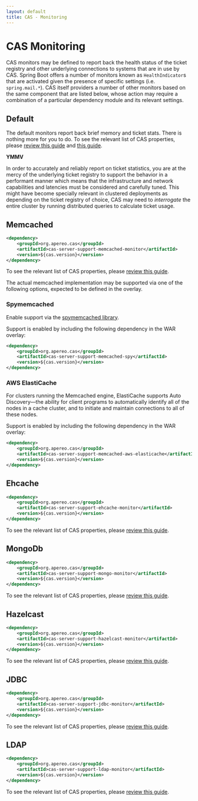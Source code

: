 ```yaml
---
layout: default
title: CAS - Monitoring
---
```


# CAS Monitoring

CAS monitors may be defined to report back the health status of the ticket registry and other underlying connections to systems that are in use by CAS. Spring Boot offers a number of monitors known as `HealthIndicator`s that are activated given the presence of specific settings (i.e. `spring.mail.*`). CAS itself providers a number of other monitors based on the same component that are listed below, whose action may require a combination of a particular dependency module and its relevant settings.

## Default

The default monitors report back brief memory and ticket stats. There is nothing more for you to do.
To see the relevant list of CAS properties, please [review this guide](Configuration-Properties.html#monitoring)
and [this guide](Configuration-Properties.html#memory).

<div class="alert alert-warning"><strong>YMMV</strong><p>In order to accurately and reliably report on ticket statistics, you are at the mercy of the underlying ticket registry to support the behavior in a performant manner which means that the infrastructure and network capabilities and latencies must be considered and carefully tuned. This might have become specially relevant in clustered deployments as depending on the ticket registry of choice, CAS may need to <i>interrogate</i> the entire cluster by running distributed queries to calculate ticket usage.</p></div>

## Memcached

```xml
<dependency>
    <groupId>org.apereo.cas</groupId>
    <artifactId>cas-server-support-memcached-monitor</artifactId>
    <version>${cas.version}</version>
</dependency>
```

To see the relevant list of CAS properties, please [review this guide](Configuration-Properties.html#memcached-monitors).

The actual memcached implementation may be supported via one of the following options, expected to be defined in the overlay.

###  Spymemcached

Enable support via the [spymemcached library](https://code.google.com/p/spymemcached/). 

Support is enabled by including the following dependency in the WAR overlay:

```xml
<dependency>
    <groupId>org.apereo.cas</groupId>
    <artifactId>cas-server-support-memcached-spy</artifactId>
    <version>${cas.version}</version>
</dependency>
```

### AWS ElastiCache

For clusters running the Memcached engine, ElastiCache supports Auto Discovery—the ability 
for client programs to automatically identify all of the nodes in a cache cluster, 
and to initiate and maintain connections to all of these nodes. 

Support is enabled by including the following dependency in the WAR overlay:

```xml
<dependency>
    <groupId>org.apereo.cas</groupId>
    <artifactId>cas-server-support-memcached-aws-elasticache</artifactId>
    <version>${cas.version}</version>
</dependency>
```

## Ehcache

```xml
<dependency>
    <groupId>org.apereo.cas</groupId>
    <artifactId>cas-server-support-ehcache-monitor</artifactId>
    <version>${cas.version}</version>
</dependency>
```

To see the relevant list of CAS properties, please [review this guide](Configuration-Properties.html#cache-monitors).

## MongoDb

```xml
<dependency>
    <groupId>org.apereo.cas</groupId>
    <artifactId>cas-server-support-mongo-monitor</artifactId>
    <version>${cas.version}</version>
</dependency>
```

To see the relevant list of CAS properties, please [review this guide](Configuration-Properties.html#mongodb-monitors).



## Hazelcast

```xml
<dependency>
    <groupId>org.apereo.cas</groupId>
    <artifactId>cas-server-support-hazelcast-monitor</artifactId>
    <version>${cas.version}</version>
</dependency>
```

To see the relevant list of CAS properties, please [review this guide](Configuration-Properties.html#cache-monitors).

## JDBC

```xml
<dependency>
    <groupId>org.apereo.cas</groupId>
    <artifactId>cas-server-support-jdbc-monitor</artifactId>
    <version>${cas.version}</version>
</dependency>
```

To see the relevant list of CAS properties, please [review this guide](Configuration-Properties.html#database-monitoring).

## LDAP

```xml
<dependency>
    <groupId>org.apereo.cas</groupId>
    <artifactId>cas-server-support-ldap-monitor</artifactId>
    <version>${cas.version}</version>
</dependency>
```

To see the relevant list of CAS properties, please [review this guide](Configuration-Properties.html#ldap-connection-pool).
